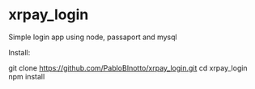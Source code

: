 # xrpay_login
Simple login app using node, passaport and mysql

Install:

git clone https://github.com/PabloBInotto/xrpay_login.git
cd xrpay_login
npm install
